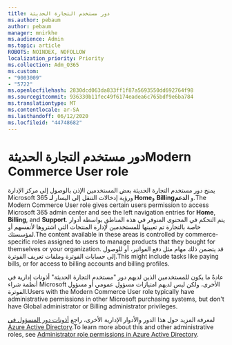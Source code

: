 ```yaml
---
title: دور مستخدم التجارة الحديثة
ms.author: pebaum
author: pebaum
manager: mnirkhe
ms.audience: Admin
ms.topic: article
ROBOTS: NOINDEX, NOFOLLOW
localization_priority: Priority
ms.collection: Adm_O365
ms.custom:
- "9003009"
- "5722"
ms.openlocfilehash: 2830dcd063da833ff1f87a5693550dd692764f98
ms.sourcegitcommit: 936330b11fec49f6174eadea6c765bdf9e6ba784
ms.translationtype: MT
ms.contentlocale: ar-SA
ms.lasthandoff: 06/12/2020
ms.locfileid: "44748682"
---
```

# <a name="modern-commerce-user-role"></a><span data-ttu-id="b3095-102">دور مستخدم التجارة الحديثة</span><span class="sxs-lookup"><span data-stu-id="b3095-102">Modern Commerce User role</span></span>

<span data-ttu-id="b3095-103">يمنح دور مستخدم التجارة الحديثة بعض المستخدمين الإذن بالوصول إلى مركز الإدارة Microsoft 365 ورؤية إدخالات التنقل إلى اليسار **لـ Home**و **Billing**و **الدعم**.</span><span class="sxs-lookup"><span data-stu-id="b3095-103">The Modern Commerce User role gives certain users permission to access Microsoft 365 admin center and see the left navigation entries for **Home**, **Billing**, and **Support**.</span></span> <span data-ttu-id="b3095-104">يتم التحكم في المحتوى المتوفر في هذه المناطق بواسطة أدوار خاصة بالتجارة تم تعيينها للمستخدمين لإدارة المنتجات التي اشتروها لأنفسهم أو لمؤسستك.</span><span class="sxs-lookup"><span data-stu-id="b3095-104">The content available in these areas is controlled by commerce-specific roles assigned to users to manage products that they bought for themselves or your organization.</span></span> <span data-ttu-id="b3095-105">قد يتضمن ذلك مهام مثل دفع الفواتير، أو للوصول إلى حسابات الفوترة وملفات تعريف الفوترة.</span><span class="sxs-lookup"><span data-stu-id="b3095-105">This might include tasks like paying bills, or for access to billing accounts and billing profiles.</span></span>

<span data-ttu-id="b3095-106">عادةً ما يكون للمستخدمين الذين لديهم دور "مستخدم التجارة الحديثة" أذونات إدارية في أنظمة شراء Microsoft الأخرى، ولكن ليس لديهم امتيازات مسؤول عمومي أو مسؤول الفوترة.</span><span class="sxs-lookup"><span data-stu-id="b3095-106">Users with the Modern Commerce User role typically have administrative permissions in other Microsoft purchasing systems, but don't have Global administrator or Billing administrator privileges.</span></span>

<span data-ttu-id="b3095-107">لمعرفة المزيد حول هذا الدور والأدوار الإدارية الأخرى، راجع [أذونات دور المسؤول في Azure Active Directory](https://docs.microsoft.com/azure/active-directory/users-groups-roles/directory-assign-admin-roles#modern-commerce-administrator).</span><span class="sxs-lookup"><span data-stu-id="b3095-107">To learn more about this and other administrative roles, see [Administrator role permissions in Azure Active Directory](https://docs.microsoft.com/azure/active-directory/users-groups-roles/directory-assign-admin-roles#modern-commerce-administrator).</span></span>